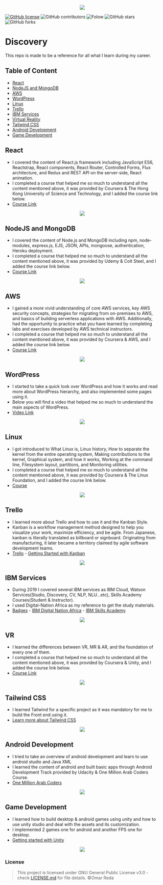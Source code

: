 
<p align="center">
  <img src="https://res.cloudinary.com/djvh0aebv/image/upload/v1592857311/Capture_zm6izm.png">
</p>

[![GitHub license](https://img.shields.io/github/license/OmarReda/Techgram)](https://github.com/OmarReda/Techgram/blob/master/LICENSE)
![GitHub contributors](https://img.shields.io/github/contributors/OmarReda/Discovery)
![Folow](https://img.shields.io/github/followers/OmarReda?label=Follow&style=social)
![GitHub stars](https://img.shields.io/github/stars/OmarReda/Discovery?style=social)
![GitHub forks](https://img.shields.io/github/forks/OmarReda/Discovery?style=social)
 
# Discovery
This repo is made to be a reference for all what I learn during my career.


## Table of Content
* [React](#react)
* [NodeJS and MongoDB](#nodejs-and-mongodb)
* [AWS](#aws)
* [WordPress](#wordpress)
* [Linux](#linux)
* [Trello](#trello)
* [IBM Services](#ibm-services)
* [Virtual Reality](#vr)
* [Tailwind CSS](#tailwind-css)
* [Android Development](#android-development)
* [Game Development](#game-development)



## React
* I covered the content of React.js framework including JavaScript ES6, Reactstrap, React components, React Router, Controlled Forms, Flux architecture, and Redux and REST API on the server-side, React animation.
* I completed a course that helped me so much to understand all the content mentioned above, it was provided by Coursera & The Hong Kong University of Science and Technology, and I added the course link below.
* [Course Link](https://www.coursera.org/programs/alexandria-university-on-coursera-sm-odvas?collectionId=&productId=yG1EARC8EeiWoAqBnMlvMg&productType=course&showMiniModal=true)
<p align="center">
  <img src="https://res.cloudinary.com/djvh0aebv/image/upload/c_scale,w_310/v1593677616/react_vid0os.png">
</p>

## NodeJS and MongoDB
* I covered the content of Node.js and MongoDB including npm, node-modules, express.js, EJS, JSON, APIs, mongoose, authentication, Heroku deployment.
* I completed a course that helped me so much to understand all the content mentioned above, it was provided by Udemy & Colt Steel, and I added the course link below.
* [Course Link](https://www.udemy.com/course/the-web-developer-bootcamp/)
<p align="center">
  <img src="https://res.cloudinary.com/djvh0aebv/image/upload/c_scale,w_400/v1593676918/2a3eb4a0-182a-4512-8319-87951b124a7d_wnotea.png">
</p>

## AWS
* I gained a more vivid understanding of core AWS services, key AWS security concepts, strategies for migrating from on-premises to AWS, and basics of building serverless applications with AWS. Additionally, had the opportunity to practice what you have learned by completing labs and exercises developed by AWS technical instructors.
* I completed a course that helped me so much to understand all the content mentioned above, it was provided by Coursera & AWS, and I added the course link below.
* [Course Link](https://www.coursera.org/specializations/aws-fundamentals)
<p align="center">
  <img src="https://res.cloudinary.com/djvh0aebv/image/upload/c_scale,w_150/v1593675839/1200px-Amazon_Web_Services_Logo.svg_z7qets.png">
</p>


## WordPress
* I started to take a quick look over WordPress and how it works and read more about WordPress hierarchy, and also implemented some pages using it.
* Below you will find a video that helped me so much to understand the main aspects of WordPress.
* [Video Link](https://www.youtube.com/watch?v=MsRhxl_zk5A)
<p align="center">
  <img src="https://res.cloudinary.com/djvh0aebv/image/upload/c_scale,w_200/v1593677468/wordpress_hx7oah.png">
</p>


## Linux
* I got introduced to What Linux is, Linux history, How to separate the kernel from the entire operating system, Making contributions to the kernel, Graphical system, and how it works, Working at the command line, Filesystem layout, partitions, and Monitoring utilities.
* I completed a course that helped me so much to understand all the content mentioned above, it was provided by Coursera & The Linux Foundation, and I added the course link below.
* [Course](https://www.coursera.org/programs/alexandria-university-on-coursera-sm-odvas?collectionId=&productId=yEurgmOREei16BIJfVb6WA&productType=course&showMiniModal=true)
<p align="center">
  <img src="https://res.cloudinary.com/djvh0aebv/image/upload/c_scale,w_300/v1593675569/1200px-Linux_Foundation_logo_2013.svg_yg8eoh.png">
</p>

## Trello
* I learned more about Trello and how to use it and the Kanban Style.
* Kanban is a workflow management method designed to help you visualize your work, maximize efficiency, and be agile. From Japanese, kanban is literally translated as billboard or signboard. Originating from manufacturing, it later became a territory claimed by agile software development teams.
* [Trello](https://trello.com/) - [Getting Started with Kanban](https://kanbanize.com/kanban-resources/getting-started/what-is-kanban#:~:text=Kanban%20is%20a%20workflow%20management,by%20agile%20software%20development%20teams.)
<p align="center">
  <img src="https://res.cloudinary.com/djvh0aebv/image/upload/v1593675167/1_iaw3bm.png">
</p>

## IBM Services
* During 2019 I covered several IBM services as IBM Cloud, Watson Services(Studio, Discovery, CV, NLP, NLU...etc), Skills Academy Courses(Student & Instructor).
* I used Digital-Nation Africa as my reference to get the study materials.
* [Badges](https://www.youracclaim.com/users/omar-reda291/badges) - [IBM Digital Nation Africa](https://developer.ibm.com/digitalnation/africa/) - [IBM Skills Academy](https://www-03.ibm.com/services/weblectures/meap/)
<p align="center">
  <img src="https://res.cloudinary.com/djvh0aebv/image/upload/v1593673813/Capture_sph2y8.png">
</p>


## VR
* I learned the differences between VR, MR & AR, and the foundation of every one of them.
* I completed a course that helped me so much to understand all the content mentioned above, it was provided by Coursera & Unity, and I added the course link below.
* [Course Link](https://www.coursera.org/programs/alexandria-university-on-coursera-sm-odvas/browse?productId=Lpbv_HTgEeilthKOJg0q_A&productType=s12n&query=VR&showMiniModal=true)
<p align="center">
  <img src="https://res.cloudinary.com/djvh0aebv/image/upload/c_scale,w_500/v1593677052/EYj9bJFWAAELjwK_fdbg9v.png">
</p>


## Tailwind CSS
* I learned Tailwind for a specific project as it was mandatory for me to build the Front end using it.
* [Learn more about Tailwind CSS](https://tailwindcss.com/)
<p align="center">
  <img src="https://res.cloudinary.com/djvh0aebv/image/upload/c_scale,w_300/v1593685480/0__ZEKysy-DVMieDtY_yydtmh.png">
</p>

## Android Development
* I tried to take an overview of android development and learn to use android studio and Java XML
* I learned the content of android and built basic apps through Android Development Track provided by Udacity & One Million Arab Coders Course.
* [One Million Arab Coders](https://www.arabcoders.ae/)
<p align="center">
  <img src="https://res.cloudinary.com/djvh0aebv/image/upload/c_scale,w_297/v1593676103/unnamed-11_xuvbqw.jpg">
</p>

## Game Development
* I learned how to build desktop & android games using unity and how to use unity studio and deal with the assets and its customization.
* I implemented 2 games one for android and another FPS one for desktop.
* [Getting started with Unity](https://unity.com/)
<p align="center">
  <img src="https://res.cloudinary.com/djvh0aebv/image/upload/c_scale,w_300/v1593685770/Unity_logo_logotype_Unity_3D_oiofyh.png">
</p>

### License
> This project is licensed under GNU General Public License v3.0 - check <a href="https://github.com/OmarReda/Discovery/blob/master/LICENSE">LICENSE.md</a> for file details. ©Omar Reda

